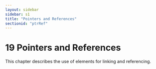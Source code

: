```yaml
---
layout: sidebar
sidebar: s1
title: "Pointers and References"
sectionid: "ptrRef"
---
```


<span class="div">
   
   <h1 id="ptrRef">
      <span class="headingNumber">19</span>
      <span class="head">Pointers and References</span>
   </h1>
   This chapter describes the use of elements for linking and referencing.
   
   
   
   <!--<div type="div2" xml:id="ptrRefOverview">
    <head>Overview of the ptrRef Module</head>
    <p>The module described in this chapter makes available the following components:</p>
    <div type="div3" xml:id="ptrrefElements">
      <head>Elements</head>
      <p>
        <specList>
          <specDesc key="ptr"/>
          <specDesc key="ref"/>
        </specList>
      </p>
    </div>
    <div type="div3" xml:id="ptrrefAttributeClasses">
      <head>Attribute Classes</head>
      <p>No attribute classes are defined in this module.</p>
    </div>
    <div type="div3" xml:id="ptrrefModelClasses">
      <head>Model Classes</head>
      <p>
        <specList>
          <specDesc key="model.locrefLike"/>
        </specList>
      </p>
    </div>
  </div>-->
   
</span>